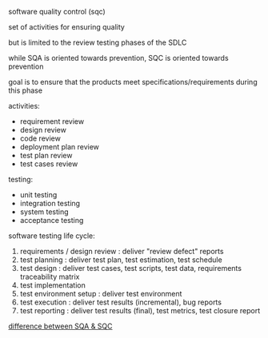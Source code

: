 software quality control (sqc)

set of activities for ensuring quality

but is limited to the review testing phases of the SDLC

while SQA is oriented towards prevention, SQC is oriented towards prevention

goal is to ensure that the products meet specifications/requirements during this phase

activities:
* requirement review
* design review
* code review
* deployment plan review
* test plan review
* test cases review

testing:
* unit testing
* integration testing
* system testing
* acceptance testing

software testing life cycle:
1. requirements / design review : deliver "review defect" reports
1. test planning : deliver test plan, test estimation, test schedule
1. test design : deliver test cases, test scripts, test data, requirements traceability matrix
1. test implementation
1. test environment setup : deliver test environment
1. test execution : deliver test results (incremental), bug reports
1. test reporting : deliver test results (final), test metrics, test closure report

[difference between SQA & SQC](http://softwaretestingfundamentals.com/sqa-vs-sqc/)

